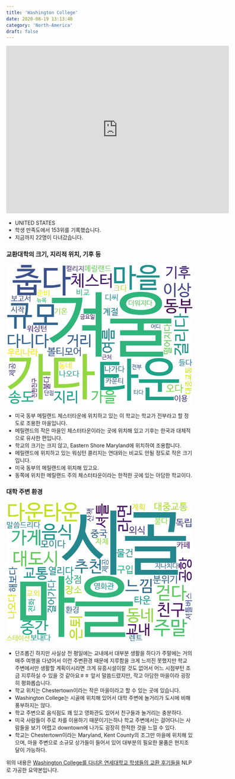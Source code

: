 ```yaml
---
title: 'Washington College'
date: 2020-08-19 13:13:40
category: 'North-America'
draft: false
---
```


<iframe
width="600"
height="450"
frameborder="0" style="border:0"
src="https://www.google.com/maps/embed/v1/place?key=AIzaSyC9e1AME-pVmWC4hBpFdu5S4dKzyepa3HQ&q=Washington+College&center=39.2180241,-76.0692262&zoom=14" allowfullscreen>
</iframe>


* UNITED STATES
* 학생 만족도에서 153위를 기록했습니다.
* 지금까지 22명이 다녀갔습니다. 

### 교환대학의 크기, 지리적 위치, 기후 등

![gen_info-WordCloud](../univ_wordclouds_okt/gen_info/US000261_gen_info_okt.png)

* 미국 동부 메릴랜드 체스터타운에 위치하고 있는 이 학교는 학교가 전부라고 할 정도로 조용한 마을입니다.
* 메릴랜드의 작은 마을인 체스터타운이라는 곳에 위치해 있고 기후는 한국과 대체적으로 유사한 편입니다.
* 학교의 크기는 크지 않고, Eastern Shore Maryland에 위치하여 조용합니다.
* 메릴랜드에 위치하고 있는 워싱턴 콜리지는 연대와는 비교도 안될 정도로 작은 크기입니다.
* 미국 동부의 메릴랜드에 위치해 있고요.
* 동쪽에 위치한 메릴랜드 주의 체스터타운이라는 한적한 곳에 있는 아담한 학교이다.


### 대학 주변 환경

![env_info-WordCloud](../univ_wordclouds_okt/env_info/US000261_env_info_okt.png)

* 단조롭긴 하지만 사실상 전 평일에는 교내에서 대부분 생활을 하다가 주말에는 거의 매주 여행을 다녔어서 이런 주변환경 때문에 지루함을 크게 느끼진 못했지만 학교 주변에서만 생활할 계획이시라면 크게 유흥시설이랄 것도 없어서 어느 시점부턴 조금 지루하실 수 있을 것 같아요ㅎㅎ 앞서 말씀드렸지만, 작고 아담한 마을이라 굉장히 평화롭습니다.
* 학교 위치는 Chestertown이라는 작은 마을이라고 할 수 있는 곳에 있습니다.
* Washington College는 시골에 위치해 있어서 대학 주변에 놀거리가 도시에 비해 풍부하지는 않다.
* 학교 주변으로 음식점도 꽤 있고 영화관도 있어서 친구들과 놀거리는 충분하다.
* 미국 사람들이 주로 차를 이용하기 때문이기는하나 학교 주변에서는 걸어다니는 사람들을 보기 어렵고 downtown에 나가도 굉장히 한적한 것을 느낄 수 있다.
* 학교는 Chestertown이라는 Maryland, Kent County의 조그만 마을에 위치해 있으며, 마을 주변으로 소규모 상가들이 들어서 있어 대부분의 필요한 물품은 현지조달이 가능하다.


위의 내용은 [Washington College를 다녀온 연세대학교 학생들의 교환 후기들을](http://oia.yonsei.ac.kr/partner/expReport.asp?ucode=US000261&bgbn=A) NLP로 가공한 요약본입니다. 
